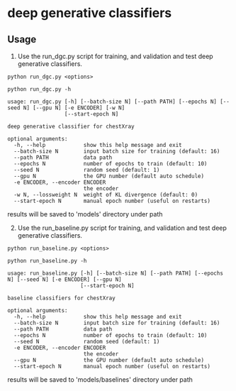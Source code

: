 # deep generative classifiers

Usage
--------
1. Use the run_dgc.py script for training, and validation and test deep generative classifiers.
```
python run_dgc.py <options>
```
```
python run_dgc.py -h
```
```     
usage: run_dgc.py [-h] [--batch-size N] [--path PATH] [--epochs N] [--seed N] [--gpu N] [-e ENCODER] [-w N]
                  [--start-epoch N]

deep generative classifier for chestXray

optional arguments:
  -h, --help            show this help message and exit
  --batch-size N        input batch size for training (default: 16)
  --path PATH           data path
  --epochs N            number of epochs to train (default: 10)
  --seed N              random seed (default: 1)
  --gpu N               the GPU number (default auto schedule)
  -e ENCODER, --encoder ENCODER
                        the encoder
  -w N, --lossweight N  weight of KL divergence (default: 0)
  --start-epoch N       manual epoch number (useful on restarts)
```

results will be saved to 'models' directory under path

2. Use the run_baseline.py script for training, and validation and test deep generative classifiers.
```
python run_baseline.py <options>
```
```
python run_baseline.py -h
```
```     
usage: run_baseline.py [-h] [--batch-size N] [--path PATH] [--epochs N] [--seed N] [-e ENCODER] [--gpu N]
                       [--start-epoch N]

baseline classifiers for chestXray

optional arguments:
  -h, --help            show this help message and exit
  --batch-size N        input batch size for training (default: 16)
  --path PATH           data path
  --epochs N            number of epochs to train (default: 10)
  --seed N              random seed (default: 1)
  -e ENCODER, --encoder ENCODER
                        the encoder
  --gpu N               the GPU number (default auto schedule)
  --start-epoch N       manual epoch number (useful on restarts)
```
results will be saved to 'models/baselines' directory under path
